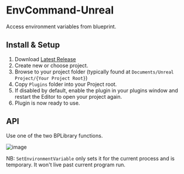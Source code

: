 # EnvCommand-Unreal
Access environment variables from blueprint.

## Install & Setup

1. Download [Latest Release](https://github.com/getnamo/EnvCommand-Unreal/releases)
2. Create new or choose project.
3. Browse to your project folder (typically found at ```Documents/Unreal Project/{Your Project Root}```)
4. Copy ```Plugins``` folder into your Project root.
5. If disabled by default, enable the plugin in your plugins window and restart the Editor to open your project again.
6. Plugin is now ready to use.

## API

Use one of the two BPLibrary functions.

![image](https://user-images.githubusercontent.com/542365/114750205-95980800-9d08-11eb-97a1-872dbe100735.png)

NB: ```SetEnvironmentVariable``` only sets it for the current process and is temporary. It won't live past current program run.
